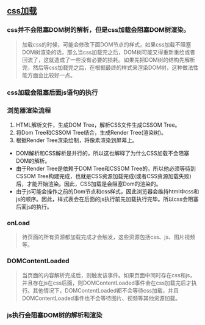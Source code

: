 ## [css加载](https://segmentfault.com/a/1190000018130499)
### css并不会阻塞DOM树的解析，但是css加载会阻塞DOM树渲染。
> 加载css的时候，可能会修改下面DOM节点的样式，如果css加载不阻塞DOM树渲染的话，那么当css加载完之后，DOM树可能又得重新重绘或者回流了，这就造成了一些没有必要的损耗。如果先把DOM树的结构先解析完，然后等css加载完之后，在根据最终的样式来渲染DOM树，这种做法性能方面会比较好一点。

### css加载会阻塞后面js语句的执行
### 浏览器渲染流程
1. HTML解析文件，生成DOM Tree，解析CSS文件生成CSSOM Tree。
2. 将Dom Tree和CSSOM Tree结合，生成Render Tree(渲染树)。
3. 根据Render Tree渲染绘制，将像素渲染到屏幕上。

- DOM解析和CSS解析是并行的，所以这也解释了为什么CSS加载不会阻塞DOM的解析。
- 由于Render Tree是依赖于DOM Tree和CSSOM Tree的，所以他必须等待到CSSOM Tree构建完成，也就是CSS资源加载完成(或者CSS资源加载失败)后，才能开始渲染。因此，CSS加载是会阻塞Dom的渲染的。
- 由于js可能会操作之前的Dom节点和css样式，因此浏览器会维持html中css和js的顺序。因此，样式表会在后面的js执行前先加载执行完毕。所以css会阻塞后面js的执行。

### onLoad
> 待页面的所有资源都加载完成才会触发，这些资源包括css、js、图片视频等。

### DOMContentLoaded
> 当页面的内容解析完成后，则触发该事件。如果页面中同时存在css和js，并且存在js在css后面，则DOMContentLoaded事件会在css加载完后才执行。其他情况下，DOMContentLoaded都不会等待css加载，并且DOMContentLoaded事件也不会等待图片、视频等其他资源加载。

### js执行会阻塞DOM树的解析和渲染